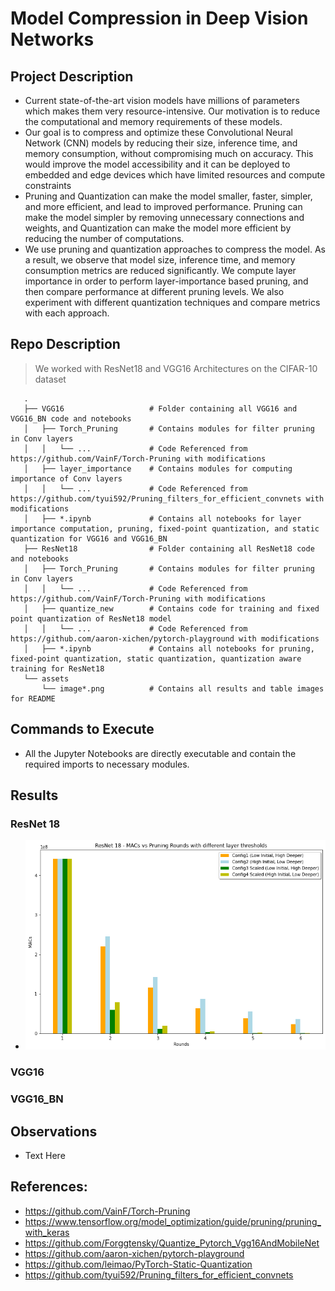 # Model Compression in Deep Vision Networks

## Project Description

 - Current state-of-the-art vision models have millions of parameters which makes them very resource-intensive. Our motivation is to reduce the computational and memory requirements of these models.
 - Our goal is to compress and optimize these Convolutional Neural Network (CNN) models by reducing their size, inference time, and memory consumption, without compromising much on accuracy.
   This would improve the model accessibility and it can be deployed to embedded and edge devices which have limited resources and compute constraints
 - Pruning and Quantization can make the model smaller, faster, simpler, and more efficient, and lead to improved performance. Pruning can make the model simpler by removing unnecessary connections and weights, and Quantization can make the model more efficient by reducing the number of computations.
 - We use pruning and quantization approaches to compress the model. As a result, we observe that model size, inference time, and memory consumption metrics are reduced significantly.
   We compute layer importance in order to perform layer-importance based pruning, and then compare performance at different pruning levels. We also experiment with different quantization techniques and compare metrics with each approach.


## Repo Description

> We worked with ResNet18 and VGG16 Architectures on the CIFAR-10 dataset
```
   .
   ├── VGG16                   # Folder containing all VGG16 and VGG16_BN code and notebooks
   │   ├── Torch_Pruning       # Contains modules for filter pruning in Conv layers
   │   │   └── ...             # Code Referenced from https://github.com/VainF/Torch-Pruning with modifications             
   │   ├── layer_importance    # Contains modules for computing importance of Conv layers
   │   │   └── ...             # Code Referenced from https://github.com/tyui592/Pruning_filters_for_efficient_convnets with modifications              
   │   ├── *.ipynb             # Contains all notebooks for layer importance computation, pruning, fixed-point quantization, and static quantization for VGG16 and VGG16_BN
   ├── ResNet18                # Folder containing all ResNet18 code and notebooks
   │   ├── Torch_Pruning       # Contains modules for filter pruning in Conv layers
   │   │   └── ...             # Code Referenced from https://github.com/VainF/Torch-Pruning with modifications             
   │   ├── quantize_new        # Contains code for training and fixed point quantization of ResNet18 model
   │   │   └── ...             # Code Referenced from https://github.com/aaron-xichen/pytorch-playground with modifications             
   │   ├── *.ipynb             # Contains all notebooks for pruning, fixed-point quantization, static quantization, quantization aware training for ResNet18
   └── assets
       └── image*.png          # Contains all results and table images for README

```

## Commands to Execute

 - All the Jupyter Notebooks are directly executable and contain the required imports to necessary modules.

## Results 

### ResNet 18
- ![Alt text](assets/image1.png?raw=true "Title")


### VGG16

### VGG16_BN

## Observations

 - Text Here

## References:
 - https://github.com/VainF/Torch-Pruning
 - https://www.tensorflow.org/model_optimization/guide/pruning/pruning_with_keras
 - https://github.com/Forggtensky/Quantize_Pytorch_Vgg16AndMobileNet
 - https://github.com/aaron-xichen/pytorch-playground
 - https://github.com/leimao/PyTorch-Static-Quantization
 - https://github.com/tyui592/Pruning_filters_for_efficient_convnets


